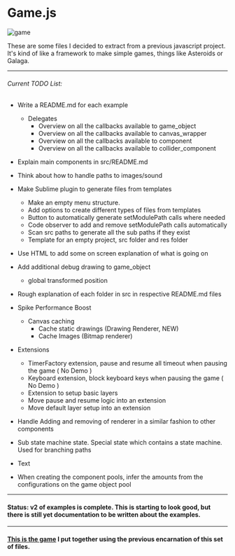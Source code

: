 # Game.js

![game][game]

These are some files I decided to extract from a previous javascript project. It's kind of like a framework to make simple games, things like Asteroids or Galaga.

-----------------------------------

###### Current TODO List:

- Write a README.md for each example
    * Delegates
        + Overview on all the callbacks available to game_object
        + Overview on all the callbacks available to canvas_wrapper
        + Overview on all the callbacks available to component
        + Overview on all the callbacks available to collider_component

- Explain main components in src/README.md

- Think about how to handle paths to images/sound

- Make Sublime plugin to generate files from templates
    - Make an empty menu structure.
    - Add options to create different types of files from templates
    - Button to automatically generate setModulePath calls where needed
    - Code observer to add and remove setModulePath calls automatically
    - Scan src paths to generate all the sub paths if they exist
    - Template for an empty project, src folder and res folder

- Use HTML to add some on screen explanation of what is going on
- Add additional debug drawing to game_object
    * global transformed position

- Rough explanation of each folder in src in respective README.md files
- Spike Performance Boost
    - Canvas caching
        * Cache static drawings (Drawing Renderer, NEW)
        * Cache Images (Bitmap renderer)
- Extensions
    * TimerFactory extension, pause and resume all timeout when pausing the game ( No Demo )
    * Keyboard extension, block keyboard keys when pausing the game ( No Demo )
    * Extension to setup basic layers
    * Move pause and resume logic into an extension
    * Move default layer setup into an extension
- Handle Adding and removing of renderer in a similar fashion to other components
- Sub state machine state. Special state which contains a state machine. Used for branching paths
- Text
- When creating the component pools, infer the amounts from the configurations on the game object pool

-----------------------------------

#### Status: v2 of examples is complete. This is starting to look good, but there is still yet documentation to be written about the examples. 

-----------------------------------

#### [This is the game][tirador] I put together using the previous encarnation of this set of files.

[game]: http://f.cl.ly/items/3N420I093v3b03051W39/game.png
[tirador]: http://www.treintipollo.com/tirador/index.html
